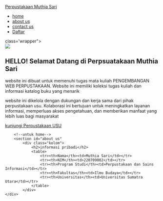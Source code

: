 <!DOCTYPE html>
<html lang="en"
<head>
    <meta charset="UTF-8">
    <meta name="viewport" content="width=device-width, initial-sacale=1.0">
    <title>Perpustakaan Muthia Sari</title>
    <link rel="stylesheet" href="style.css"
</head>
<body>
    <nav>
        <div class="wraper">
            <div class="logo"><a href=''>Perpustakaan Muthia Sari</a></div>
            <div class="menu">
                <ul>
                    <li><a href="home">home</a></li>
                    <li><a href="about us">about us</a></li>
                    <li><a href="#contact us">contact us</a></li>
                    <li><a href=""class="tbl-biru">Daftar</a></li>
                </ul>
            </div>
        </div>
    </nav>
    <div> class='wrapper">
                <section id="home">
            <img src="https://www.freepik.com/free-vector/people-library-flat-vector-illustration_9176169.htm#fromView=search&page=1&position=13&uuid=e163468b-33db-424b-a232-c1790643f0ac&query=perpustakaan"/>
            <div class="kolom">
                <h2> HELLO! Selamat Datang di Perpsuatakaan Muthia Sari </h2>
                <p class="deskripsi"> website ini dibuat untuk memenuhi tugas mata kuliah PENGEMBANGAN WEB PERPUSTAKAAN. Website ini memiliki koleksi tugas kuliah dan informasi katalog buku yang menarik </p> 
                <p>website ini dikelola dengan dukungan dan kerja sama dari pihak perpustakaan usu. Kolaborasi ini bertujuan untuk meningkatkan layanan informasi, memperluas akses pengetahuan, dan memberikan manfaat yang lebih luas bagi masyarakat</p>
                <p><a href="https://library.usu.ac.id/" target="_blank">kunjungi Perpustakaan USU</a></p> 
        </section>

        <!--untuk home-->
        <section id="about us"
            <div class="kolom">
                <h2>informasi pribadi</h2>
                <table>
                    <tr><th>Nama</th><td>Muthia Sari</td></tr>
                    <tr><th>NIM</th><td>220709002</td></tr>
                    <tr><th>Program Studi</th><td>Perpustakaan dan Sains Informasi</td></tr>
                    <tr><th>Fakultas</th><td>Ilmu Budaya</td></tr>
                    <tr><th>Universitas</th><td>Universitas Sumatra Utara</td></tr>
                </table>
            </div>
    </div>

</body>
<html>

